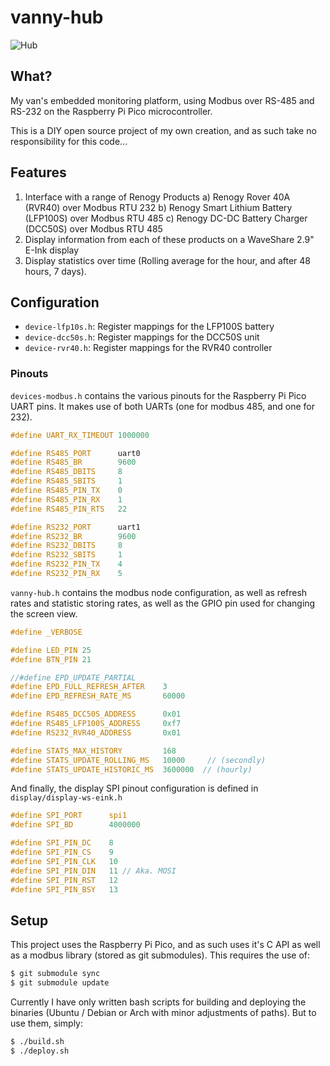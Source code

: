 # vanny-hub

![Hub](https://i.imgur.com/v27shz1.jpg)

## What?
My van's embedded monitoring platform, using Modbus over RS-485 and RS-232 on the Raspberry Pi Pico microcontroller.

This is a DIY open source project of my own creation, and as such take no responsibility for this code...

## Features

1. Interface with a range of Renogy Products
  a) Renogy Rover 40A (RVR40) over Modbus RTU 232
  b) Renogy Smart Lithium Battery (LFP100S) over Modbus RTU 485
  c) Renogy DC-DC Battery Charger (DCC50S) over Modbus RTU 485
2. Display information from each of these products on a WaveShare 2.9" E-Ink display
3. Display statistics over time (Rolling average for the hour, and after 48 hours, 7 days).

## Configuration

- `device-lfp10s.h`: Register mappings for the LFP100S battery
- `device-dcc50s.h`: Register mappings for the DCC50S unit
- `device-rvr40.h`: Register mappings for the RVR40 controller

### Pinouts

`devices-modbus.h` contains the various pinouts for the Raspberry Pi Pico UART pins. It makes use of both UARTs (one for modbus 485, and one for 232).

```c
#define UART_RX_TIMEOUT 1000000

#define RS485_PORT      uart0
#define RS485_BR        9600
#define RS485_DBITS     8
#define RS485_SBITS     1
#define RS485_PIN_TX    0
#define RS485_PIN_RX    1
#define RS485_PIN_RTS   22

#define RS232_PORT      uart1
#define RS232_BR        9600
#define RS232_DBITS     8
#define RS232_SBITS     1
#define RS232_PIN_TX    4
#define RS232_PIN_RX    5
```

`vanny-hub.h` contains the modbus node configuration, as well as refresh rates and statistic storing rates, as well as the GPIO pin used for changing the screen view.

```c
#define _VERBOSE

#define LED_PIN 25
#define BTN_PIN 21

//#define EPD_UPDATE_PARTIAL
#define EPD_FULL_REFRESH_AFTER    3
#define EPD_REFRESH_RATE_MS       60000

#define RS485_DCC50S_ADDRESS      0x01
#define RS485_LFP100S_ADDRESS     0xf7
#define RS232_RVR40_ADDRESS       0x01

#define STATS_MAX_HISTORY         168
#define STATS_UPDATE_ROLLING_MS   10000     // (secondly)
#define STATS_UPDATE_HISTORIC_MS  3600000  // (hourly)
```

And finally, the display SPI pinout configuration is defined in `display/display-ws-eink.h`

```c
#define SPI_PORT      spi1
#define SPI_BD        4000000

#define SPI_PIN_DC    8
#define SPI_PIN_CS    9
#define SPI_PIN_CLK   10
#define SPI_PIN_DIN   11 // Aka. MOSI
#define SPI_PIN_RST   12
#define SPI_PIN_BSY   13
```

## Setup

This project uses the Raspberry Pi Pico, and as such uses it's C API as well as a modbus library (stored as git submodules). This requires the use of:

```bash
$ git submodule sync
$ git submodule update
```

Currently I have only written bash scripts for building and deploying the binaries (Ubuntu / Debian or Arch with minor adjustments of paths). But to use them, simply:

```bash
$ ./build.sh
$ ./deploy.sh
```
